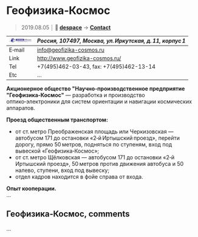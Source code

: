 # Геофизика‑Космос
> 2019.08.05 ┊ **🚀 [despace](index.md)** → **[Contact](contact.md)**

|[![](f/contact/g/geofizika_cosmos_logo1_thumb.jpg)](f/contact/g/geofizika_cosmos_logo1.png)|*Россия, 107497, Москва, ул. Иркутская, д. 11, корпус 1*|
|:--|:--|
|E‑mail| <info@geofizika-cosmos.ru> |
|Link| <http://www.geofizika-cosmos.ru/> |
|Tel| +7(495)462-03-43, fax: +7(495)462-13-14 |
|Etc| … |

**Акционерное общество "Научно‑производственное предприятие "Геофизика‑Космос"** — разработка и производство оптико‑электроники для систем ориентации и навигации космических аппаратов.

**Проезд общественным транспортом:**

   - от ст. метро Преображенская площадь или Черкизовская — автобусом 171 до остановки «2‑й Иртышский проезд», перейти дорогу, прямо 50 метров, подняться по ступеням, вход под вывеской «Геофизика‑Космос»;
   - от ст. метро Щёлковская — автобусом 171 до остановки «2‑й Иртышский проезд», 50 метров против движения автобуса и 50 налево, ступени, вход под вывеску;
   - отдел кадров находится в фойе справа от входа.

**Опыт кооперации.**  
…


<p style="page-break-after:always"> </p>

## Геофизика‑Космос, comments

…

